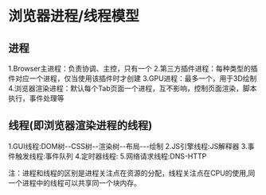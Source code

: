 # 浏览器进程/线程模型

## 进程
  1.Browser主进程：负责协调、主控，只有一个
  2.第三方插件进程：每种类型的插件对应一个进程，仅当使用该插件时才创建
  3.GPU进程：最多一个，用于3D绘制
  4.浏览器渲染进程：默认每个Tab页面一个进程，互不影响，控制页面渲染，脚本执行，事件处理等

## 线程(即浏览器渲染进程的线程)
  1.GUI线程:DOM树--CSS树--渲染树--布局---绘制
  2.JS引擎线程:JS解释器
  3.事件触发线程:事件队列
  4.定时器线程:
  5.网络请求线程:DNS-HTTP

注：进程和线程的区别是进程关注点在资源的分配，线程关注点在CPU的使用,同一个进程中的线程可以共享同一个块内存。